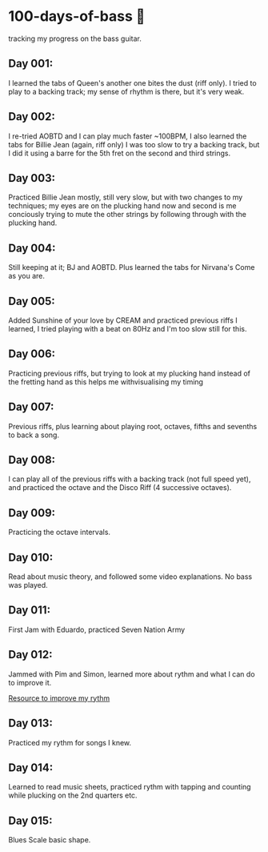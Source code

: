 # 100-days-of-bass 🎸
tracking my progress on the bass guitar.

## Day 001:
I learned the tabs of Queen's another one bites the dust (riff only). I tried to play to a backing track; my sense of rhythm is there, but it's very weak.

## Day 002:
I re-tried AOBTD and I can play much faster ~100BPM, I also learned the tabs for Billie Jean (again, riff only) I was too slow to try a backing track, but I did it using a barre for the 5th fret on the second and third strings.

## Day 003:
Practiced Billie Jean mostly, still very slow, but with two changes to my techniques; my eyes are on the plucking hand now and second is me conciously trying to mute the other strings by following through with the plucking hand.

## Day 004:
Still keeping at it; BJ and AOBTD. Plus learned the tabs for Nirvana's Come as you are.

## Day 005:
Added Sunshine of your love by CREAM and practiced previous riffs I learned, I tried playing with a beat on 80Hz and I'm too slow still for this.

## Day 006:
Practicing previous riffs, but trying to look at my plucking hand instead of the fretting hand as this helps me withvisualising my timing 

## Day 007:
Previous riffs, plus learning about playing root, octaves, fifths and sevenths to back a song.

## Day 008:
I can play all of the previous riffs with a backing track (not full speed yet), and practiced the octave and the Disco Riff (4 successive octaves). 

## Day 009:
Practicing the octave intervals.

## Day 010:
Read about music theory, and followed some video explanations. No bass was played. 


## Day 011:
First Jam with Eduardo, practiced Seven Nation Army


## Day 012:
Jammed with Pim and Simon, learned more about rythm and what I can do to improve it.

[Resource to improve my rythm](http://rubycliff.com/TheoryManual/LearnRhythm.html)

## Day 013:
Practiced my rythm for songs I knew. 

## Day 014:
Learned to read music sheets, practiced rythm with tapping and counting while plucking on the 2nd quarters etc.

## Day 015:
Blues Scale basic shape.
